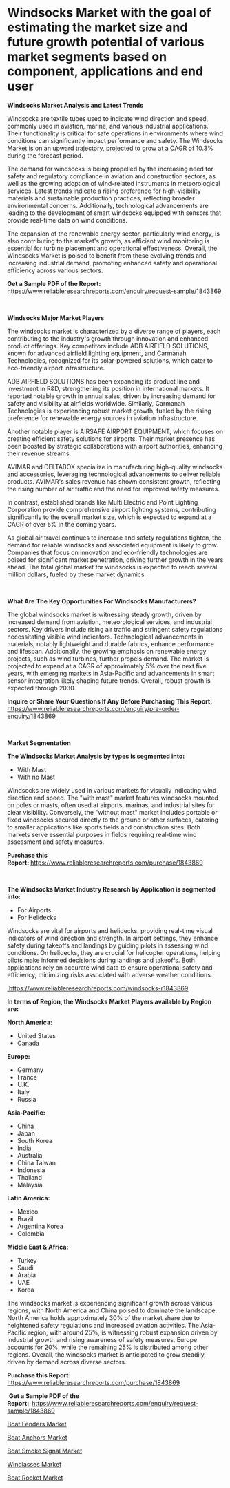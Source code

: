 <p><h1>Windsocks Market with the goal of estimating the market size and future growth potential of various market segments based on component, applications and end user</h1></p><p><strong>Windsocks Market Analysis and Latest Trends</strong></p>
<p><p>Windsocks are textile tubes used to indicate wind direction and speed, commonly used in aviation, marine, and various industrial applications. Their functionality is critical for safe operations in environments where wind conditions can significantly impact performance and safety. The Windsocks Market is on an upward trajectory, projected to grow at a CAGR of 10.3% during the forecast period. </p><p>The demand for windsocks is being propelled by the increasing need for safety and regulatory compliance in aviation and construction sectors, as well as the growing adoption of wind-related instruments in meteorological services. Latest trends indicate a rising preference for high-visibility materials and sustainable production practices, reflecting broader environmental concerns. Additionally, technological advancements are leading to the development of smart windsocks equipped with sensors that provide real-time data on wind conditions. </p><p>The expansion of the renewable energy sector, particularly wind energy, is also contributing to the market's growth, as efficient wind monitoring is essential for turbine placement and operational effectiveness. Overall, the Windsocks Market is poised to benefit from these evolving trends and increasing industrial demand, promoting enhanced safety and operational efficiency across various sectors.</p></p>
<p><strong>Get a Sample PDF of the Report:&nbsp;</strong> <a href="https://www.reliableresearchreports.com/enquiry/request-sample/1843869?utm_campaign=48&utm_medium=2&utm_source=Github&utm_content=ia&utm_term=09042025&utm_id=windsocks">https://www.reliableresearchreports.com/enquiry/request-sample/1843869</a></p>
<p>&nbsp;</p>
<p><strong>Windsocks Major Market Players</strong></p>
<p><p>The windsocks market is characterized by a diverse range of players, each contributing to the industry's growth through innovation and enhanced product offerings. Key competitors include ADB AIRFIELD SOLUTIONS, known for advanced airfield lighting equipment, and Carmanah Technologies, recognized for its solar-powered solutions, which cater to eco-friendly airport infrastructure. </p><p>ADB AIRFIELD SOLUTIONS has been expanding its product line and investment in R&D, strengthening its position in international markets. It reported notable growth in annual sales, driven by increasing demand for safety and visibility at airfields worldwide. Similarly, Carmanah Technologies is experiencing robust market growth, fueled by the rising preference for renewable energy sources in aviation infrastructure.</p><p>Another notable player is AIRSAFE AIRPORT EQUIPMENT, which focuses on creating efficient safety solutions for airports. Their market presence has been boosted by strategic collaborations with airport authorities, enhancing their revenue streams. </p><p>AVIMAR and DELTABOX specialize in manufacturing high-quality windsocks and accessories, leveraging technological advancements to deliver reliable products. AVIMAR's sales revenue has shown consistent growth, reflecting the rising number of air traffic and the need for improved safety measures. </p><p>In contrast, established brands like Multi Electric and Point Lighting Corporation provide comprehensive airport lighting systems, contributing significantly to the overall market size, which is expected to expand at a CAGR of over 5% in the coming years. </p><p>As global air travel continues to increase and safety regulations tighten, the demand for reliable windsocks and associated equipment is likely to grow. Companies that focus on innovation and eco-friendly technologies are poised for significant market penetration, driving further growth in the years ahead. The total global market for windsocks is expected to reach several million dollars, fueled by these market dynamics.</p></p>
<p>&nbsp;</p>
<p><strong>What Are The Key Opportunities For Windsocks Manufacturers?</strong></p>
<p><p>The global windsocks market is witnessing steady growth, driven by increased demand from aviation, meteorological services, and industrial sectors. Key drivers include rising air traffic and stringent safety regulations necessitating visible wind indicators. Technological advancements in materials, notably lightweight and durable fabrics, enhance performance and lifespan. Additionally, the growing emphasis on renewable energy projects, such as wind turbines, further propels demand. The market is projected to expand at a CAGR of approximately 5% over the next five years, with emerging markets in Asia-Pacific and advancements in smart sensor integration likely shaping future trends. Overall, robust growth is expected through 2030.</p></p>
<p><strong>Inquire or Share Your Questions If Any Before Purchasing This Report:</strong> <a href="https://www.reliableresearchreports.com/enquiry/pre-order-enquiry/1843869?utm_campaign=48&utm_medium=2&utm_source=Github&utm_content=ia&utm_term=09042025&utm_id=windsocks">https://www.reliableresearchreports.com/enquiry/pre-order-enquiry/1843869</a></p>
<p>&nbsp;</p>
<p><strong>Market Segmentation</strong></p>
<p><strong>The Windsocks Market Analysis by types is segmented into:</strong></p>
<p><ul><li>With Mast</li><li>With no Mast</li></ul></p>
<p><p>Windsocks are widely used in various markets for visually indicating wind direction and speed. The "with mast" market features windsocks mounted on poles or masts, often used at airports, marinas, and industrial sites for clear visibility. Conversely, the "without mast" market includes portable or fixed windsocks secured directly to the ground or other surfaces, catering to smaller applications like sports fields and construction sites. Both markets serve essential purposes in fields requiring real-time wind assessment and safety measures.</p></p>
<p><strong>Purchase this Report:&nbsp;</strong><a href="https://www.reliableresearchreports.com/purchase/1843869?utm_campaign=48&utm_medium=2&utm_source=Github&utm_content=ia&utm_term=09042025&utm_id=windsocks">https://www.reliableresearchreports.com/purchase/1843869</a></p>
<p>&nbsp;</p>
<p><strong>The Windsocks Market Industry Research by Application is segmented into:</strong></p>
<p><ul><li>For Airports</li><li>For Helidecks</li></ul></p>
<p><p>Windsocks are vital for airports and helidecks, providing real-time visual indicators of wind direction and strength. In airport settings, they enhance safety during takeoffs and landings by guiding pilots in assessing wind conditions. On helidecks, they are crucial for helicopter operations, helping pilots make informed decisions during landings and takeoffs. Both applications rely on accurate wind data to ensure operational safety and efficiency, minimizing risks associated with adverse weather conditions.</p></p>
<p><a href="https://www.reliableresearchreports.com/windsocks-r1843869?utm_campaign=48&utm_medium=2&utm_source=Github&utm_content=ia&utm_term=09042025&utm_id=windsocks">&nbsp;https://www.reliableresearchreports.com/windsocks-r1843869</a></p>
<p><strong>In terms of Region, the Windsocks Market Players available by Region are:</strong></p>
<p>
    <p> <strong> North America: </strong>
        <ul>
            <li>United States</li>
            <li>Canada</li>
        </ul>
        </p> 
    <p> <strong> Europe: </strong>
        <ul>
            <li>Germany</li>
            <li>France</li>
            <li>U.K.</li>
            <li>Italy</li>
            <li>Russia</li>
        </ul>
        </p> 
    <p> <strong> Asia-Pacific: </strong>
        <ul>
            <li>China</li>
            <li>Japan</li>
            <li>South Korea</li>
            <li>India</li>
            <li>Australia</li>
            <li>China Taiwan</li>
            <li>Indonesia</li>
            <li>Thailand</li>
            <li>Malaysia</li>
        </ul>
        </p> 
    <p> <strong> Latin America: </strong>
        <ul>
            <li>Mexico</li>
            <li>Brazil</li>
            <li>Argentina Korea</li>
            <li>Colombia</li>
        </ul>
        </p> 
    <p> <strong> Middle East & Africa: </strong>
        <ul>
            <li>Turkey</li>
            <li>Saudi</li>
            <li>Arabia</li>
            <li>UAE</li>
            <li>Korea</li>
        </ul>
    </p>
    </p>
<p><p>The windsocks market is experiencing significant growth across various regions, with North America and China poised to dominate the landscape. North America holds approximately 30% of the market share due to heightened safety regulations and increased aviation activities. The Asia-Pacific region, with around 25%, is witnessing robust expansion driven by industrial growth and rising awareness of safety measures. Europe accounts for 20%, while the remaining 25% is distributed among other regions. Overall, the windsocks market is anticipated to grow steadily, driven by demand across diverse sectors.</p></p>
<p><strong>Purchase this Report: </strong><a href="https://www.reliableresearchreports.com/purchase/1843869?utm_campaign=48&utm_medium=2&utm_source=Github&utm_content=ia&utm_term=09042025&utm_id=windsocks">https://www.reliableresearchreports.com/purchase/1843869</a></p>
<p>&nbsp;<strong>Get a Sample PDF of the Report:&nbsp;&nbsp;</strong><a href="https://www.reliableresearchreports.com/enquiry/request-sample/1843869?utm_campaign=48&utm_medium=2&utm_source=Github&utm_content=ia&utm_term=09042025&utm_id=windsocks">https://www.reliableresearchreports.com/enquiry/request-sample/1843869</a></p>
<p><strong></strong></p>
<p><p><a href="https://github.com/hutchkloor4x/Market-Research-Report-List-1/blob/main/boat-fenders-market.md?utm_campaign=48&utm_medium=2&utm_source=Github&utm_content=ia&utm_term=09042025&utm_id=windsocks">Boat Fenders Market</a></p><p><a href="https://github.com/kimanyuzuga/Market-Research-Report-List-1/blob/main/boat-anchors-market.md?utm_campaign=48&utm_medium=2&utm_source=Github&utm_content=ia&utm_term=09042025&utm_id=windsocks">Boat Anchors Market</a></p><p><a href="https://github.com/variothonia/Market-Research-Report-List-1/blob/main/boat-smoke-signal-market.md?utm_campaign=48&utm_medium=2&utm_source=Github&utm_content=ia&utm_term=09042025&utm_id=windsocks">Boat Smoke Signal Market</a></p><p><a href="https://github.com/lalkobrinarb/Market-Research-Report-List-1/blob/main/windlasses-market.md?utm_campaign=48&utm_medium=2&utm_source=Github&utm_content=ia&utm_term=09042025&utm_id=windsocks">Windlasses Market</a></p><p><a href="https://github.com/berkemiars2j/Market-Research-Report-List-1/blob/main/boat-rocket-market.md?utm_campaign=48&utm_medium=2&utm_source=Github&utm_content=ia&utm_term=09042025&utm_id=windsocks">Boat Rocket Market</a></p></p>